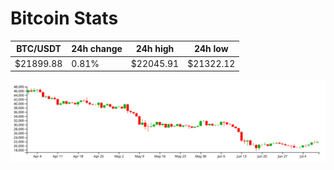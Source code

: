 # Bitcoin Stats

BTC/USDT|24h change|24h high|24h low|
|---|---|---|---|
|$21899.88|0.81%|$22045.91|$21322.12|

<img src="./chart.svg">
